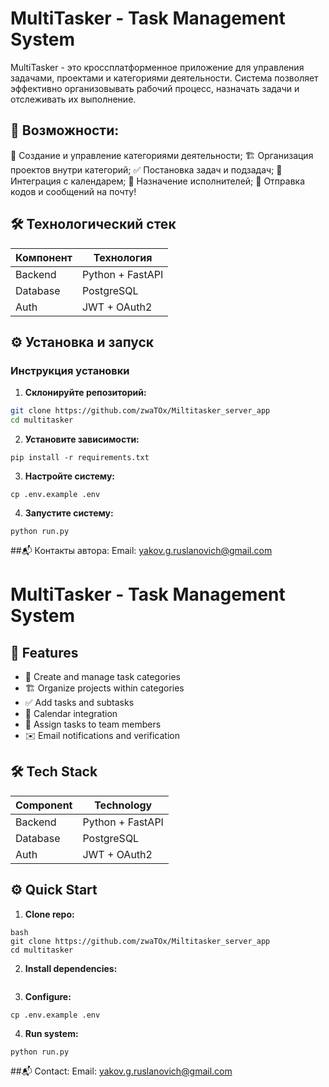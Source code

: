 # MultiTasker - Task Management System
MultiTasker - это кроссплатформенное приложение для управления задачами, проектами и категориями деятельности. Система позволяет эффективно организовывать рабочий процесс, назначать задачи и отслеживать их выполнение.

## 🚀 Возможности:
📝 Создание и управление категориями деятельности;
🏗️ Организация проектов внутри категорий;
✅ Постановка задач и подзадач;
📅 Интеграция с календарем;
👥 Назначение исполнителей;
💬 Отправка кодов и сообщений на почту!

## 🛠 Технологический стек

| Компонент       | Технология          |
|-----------------|---------------------|
| Backend         | Python + FastAPI    |
| Database        | PostgreSQL          |
| Auth            | JWT + OAuth2        |

## ⚙️ Установка и запуск

### Инструкция установки
1. **Склонируйте репозиторий:**
```bash
git clone https://github.com/zwaTOx/Miltitasker_server_app
cd multitasker
```
2. **Установите зависимости:**
```
pip install -r requirements.txt
```
3. **Настройте систему:**
```
cp .env.example .env
```
4. **Запустите систему:**
```
python run.py
```

##📬 Контакты автора:
Email: yakov.g.ruslanovich@gmail.com



# MultiTasker - Task Management System

## 🚀 Features
- 📝 Create and manage task categories
- 🏗️ Organize projects within categories
- ✅ Add tasks and subtasks
- 📅 Calendar integration
- 👥 Assign tasks to team members
- ✉️ Email notifications and verification

## 🛠 Tech Stack
| Component       | Technology       |
|-----------------|------------------|
| Backend         | Python + FastAPI |
| Database        | PostgreSQL       |
| Auth            | JWT + OAuth2     |

## ⚙️ Quick Start

1. **Clone repo:**
```
bash
git clone https://github.com/zwaTOx/Miltitasker_server_app
cd multitasker
```
2. **Install dependencies:**
```pip install -r requirements.txt
```
3. **Configure:**
```
cp .env.example .env
```
4. **Run system:**
```
python run.py
```
##📬 Contact:
Email: yakov.g.ruslanovich@gmail.com
